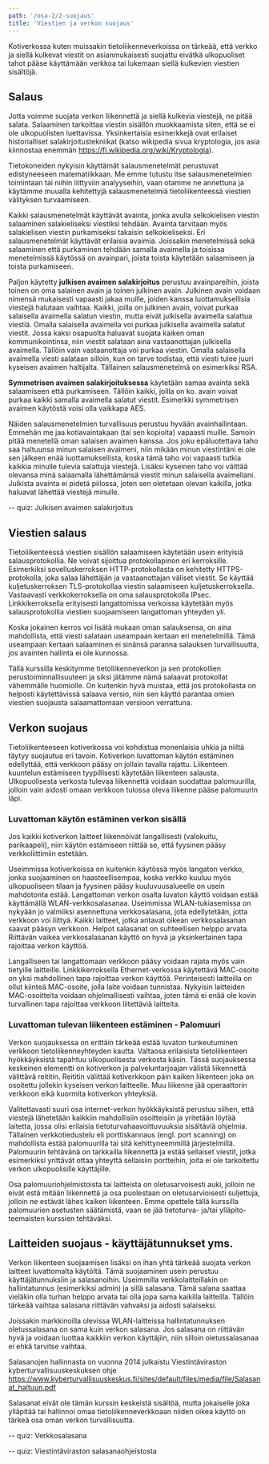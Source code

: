 ```yaml
---
path: '/osa-2/2-suojaus'
title: 'Viestien ja verkon suojaus'
---
```


<div> Kotiverkossa kuten muissakin tietoliikenneverkoissa on tärkeää, että verkko ja siellä kulkevat viestit on asianmukaisesti suojattu eivätkä ulkopuoliset tahot pääse käyttämään verkkoa tai lukemaan siellä kulkevien viestien sisältöjä.</div>

## Salaus

Jotta voimme suojata verkon liikennettä ja siellä kulkevia viestejä, ne pitää salata. Salaaminen tarkoittaa viestin sisällön muokkaamista siten, että se ei ole ulkopuolisten luettavissa. Yksinkertaisia esimerkkejä ovat erilaiset historialliset salakirjoitustekniikat (katso wikipedia sivua kryptologia, jos asia kiinnostaa enemmän https://fi.wikipedia.org/wiki/Kryptologia).

Tietokoneiden nykyisin käyttämät salausmenetelmät perustuvat edistyneeseen matematiikkaan. Me emme tutustu itse salausmenetelmien toimintaan tai niihin liittyviin analyyseihin, vaan otamme ne annettuna ja käytämme muualla kehitettyjä salausmenetelmiä tietoliikenteessä viestien välityksen turvaamiseen.

Kaikki salausmenetelmät käyttävät avainta, jonka avulla selkokielisen viestin salaaminen salakieliseksi viestiksi tehdään. Avainta tarvitaan myös salakielisen viestin purkamiseksi takaisin selkokieliseksi. Eri salausmenetelmät käyttävät erilaisia avaimia. Joissakin menetelmissä sekä salaaminen että purkaminen tehdään samalla avaimella ja toisissa menetelmissä käytössä on avainpari, joista toista käytetään salaamiseen ja toista purkamiseen.

Paljon käytetty <b>julkisen avaimen salakirjoitus</b> perustuu avainpareihin, joista toinen on oma salainen avain ja toinen julkinen avain. Julkinen avain voidaan nimensä mukaisesti vapaasti jakaa muille, joiden kanssa luottamuksellisia viestejä halutaan vaihtaa. Kaikki, joilla on julkinen avain, voivat purkaa salaisella avaimella salatun viestin, mutta eivät julkisella avaimella salattua viestiä. Omalla salaisella avaimella voi purkaa julkisella avaimella salatut viestit. Jossa kaksi osapuolta haluavat suojata kaiken oman kommunikointinsa, niin viestit salataan aina vastaanottajan julkisella avaimella. Tällöin vain vastaanottaja voi purkaa viestin. Omalla salaisella avaimella viesti salataan silloin, kun on tarve todistaa, että viesti tulee juuri kyseisen avaimen haltijalta. Tällainen salausmenetelmä on esimerkiksi RSA.

<b>Symmetrisen avaimen salakirjoituksessa</b> käytetään samaa avainta sekä salaamiseen että purkamiseen. Tällöin kaikki, joilla on ko. avain voivat purkaa kaikki samalla avaimella salatut viestit. Esimerkki symmetrisen avaimen käytöstä voisi olla vaikkapa AES.

Näiden salausmenetelmien turvallisuus perustuu hyvään avainhallintaan. Emmehän me jaa kotiavaintakaan (tai sen kopioita) vapaasti muille. Samoin pitää menetellä oman salaisen avaimen kanssa. Jos joku epäluotettava taho saa haltuunsa minun salaisen avaimeni, niin mikään minun viestintäni ei ole sen jälkeen enää luottamuksellista, koska tämä taho voi vapaasti tutkia kaikkia minulle tulevia salattuja viestejä. Lisäksi kyseinen taho voi väittää olevansa minä salaamalla lähettämänsä viestit minun salaisella avaimellani. Julkista avainta ei pidetä piilossa, joten sen oletetaan olevan kaikilla, jotka haluavat lähettää viestejä minulle.

-- quiz: Julkisen avaimen salakirjoitus
<div><quiznator id="5c78f913fd9fd71425c67e56"></quiznator></div>

## Viestien salaus

Tietoliikenteessä viestien sisällön salaamiseen käytetään usein erityisiä salausprotokollia. Ne voivat sijoittua protokollapinon eri kerroksille. Esimerkiksi sovelluskerroksen HTTP-protokollasta on kehitetty HTTPS-protokolla, joka salaa lähettäjän ja vastaanottajan väliset viestit. Se käyttää kuljetuskerroksen TLS-protokollaa viestin salaamiseen kuljetuskerroksella. Vastaavasti verkkokerroksella on oma salausprotokolla IPsec. Linkkikerroksella erityisesti langattomissa verkoissa käytetään myös salausprotokollia viestien suojaamiseen langattoman yhteyden yli.

Koska jokainen kerros voi lisätä mukaan oman salauksensa, on aina mahdollista, että viesti salataan useampaan kertaan eri menetelmillä. Tämä useampaan kertaan salaaminen ei sinänsä paranna salauksen turvallisuutta, jos avainten hallinta ei ole kunnossa.

Tällä kurssilla keskitymme tietoliikenneverkon ja sen protokollien perustoiminnallisuuteen ja siksi jätämme nämä salaavat protokollat vähemmälle huomiolle. On kuitenkin hyvä muistaa, että jos protokollasta on helposti käytettävissä salaava versio, niin sen käyttö parantaa omien viestien suojausta salaamattomaan versioon verrattuna.

## Verkon suojaus

Tietoliikenteeseen kotiverkossa voi kohdistua monenlaisia uhkia ja niiltä täytyy suojautua eri tavoin. Kotiverkon luvattoman käytön estäminen edellyttää, että verkkoon pääsy on jollain tavalla rajattu. Liikenteen kuuntelun estämiseen tyypillisesti käytetään liikenteen salausta. Ulkopuolisesta verkosta tulevaa liikennettä voidaan suodattaa palomuurilla, jolloin vain aidosti omaan verkkoon tulossa oleva liikenne pääse palomuurin läpi.

### Luvattoman käytön estäminen verkon sisällä

Jos kaikki kotiverkon laitteet liikennöivät langallisesti (valokuitu, parikaapeli), niin käytön estämiseen riittää se, että fyysinen pääsy verkkoliittimiin estetään.

Useimmissa kotiverkoissa on kuitenkin käytössä myös langaton verkko, jonka suojaaminen on haasteellisempaa, koska verkko kuuluu myös ulkopuoliseen tilaan ja fyysinen pääsy kuuluvuusalueelle on usein mahdotonta estää. Langattoman verkon osalta luvaton käyttö voidaan estää käyttämällä WLAN-verkkosalasanaa. Useimmissa WLAN-tukiasemissa on nykyään jo valmiiksi asennettuna verkkosalasana, jota edellytetään, jotta verkkoon voi liittyä. Kaikki laitteet, jotka antavat oikean verkkosalasanan saavat pääsyn verkkoon. Helpot salasanat on suhteellisen helppo arvata. Riittävän vaikea verkkosalasanan käyttö on hyvä ja yksinkertainen tapa rajoittaa verkon käyttöä.

Langalliseen tai langattomaan verkkoon pääsy voidaan rajata myös vain tietyille laitteille. Linkkikerroksella Ethernet-verkossa käytettävä MAC-osoite on yksi mahdollinen tapa rajoittaa verkon käyttöä. Perinteisesti laitteilla on ollut kiinteä MAC-osoite, jolla laite voidaan tunnistaa. Nykyisin laitteiden MAC-osoitteita voidaan ohjelmallisesti vaihtaa, joten tämä ei enää ole kovin turvallinen tapa rajoittaa verkkoon liitettäviä laitteita. 


### Luvattoman tulevan liikenteen estäminen - Palomuuri

Verkon suojauksessa on erittäin tärkeää estää luvaton tunkeutuminen verkkoon tietoliikenneyhteyden kautta. Valtaosa erilaisista tietoliikenteen hyökkäyksistä tapahtuu ulkopuolisesta verkosta käsin. Tässä suojauksessa keskeinen elementti on kotiverkon ja palveluntarjoajan välistä liikennettä välittävä reititin. Reititin välittää kotiverkkoon päin kaiken liikenteen joka on osoitettu jollekin kyseisen verkon laitteelle. Muu liikenne jää operaattorin verkkoon eikä kuormita kotiverkon yhteyksiä.

Valitettavasti suuri osa internet-verkon hyökkäyksistä perustuu siihen, että viestejä lähetetään kaikkiin mahdollisiin osoitteisiin ja yritetään löytää laitetta, jossa olisi erilaisia tietoturvahaavoittuvuuksia sisältäviä ohjelmia. Tällainen verkkotiedustelu eli porttiskannaus (engl. port scanning) on mahdollista estää palomuurilla tai sitä kehittyneemmillä järjestelmillä. Palomuurin tehtävänä on tarkkailla liikennettä ja estää sellaiset viestit, jotka esimerkiksi yrittävät ottaa yhteyttä sellaisiin portteihin, joita ei ole tarkoitettu verkon ulkopuolisille käyttäjille.

Osa palomuuriohjelmistoista tai laitteista on oletusarvoisesti auki, jolloin ne eivät estä mitään liikennettä ja osa puolestaan on oletusarvioisesti suljettuja, jolloin ne estävät lähes kaiken liikenteen. Emme opettele tällä kurssilla palomuurien asetusten säätämistä, vaan se jää tietoturva- ja/tai ylläpito- teemaisten kurssien tehtäväksi.

## Laitteiden suojaus - käyttäjätunnukset yms.

Verkon liikenteen suojaamisen lisäksi on ihan yhtä tärkeää suojata verkon laitteet luvattomalta käytöltä. Tämä suojaaminen usein perustuu käyttäjätunnuksiin ja salasanoihin. Useimmilla verkkolaitteillakin on hallintatunnus (esimerkiksi admin) ja sillä salasana. Tämä salana saattaa vieläkin olla turhan helppo arvata tai olla jopa sama kaikilla laitteilla. Tällöin tärkeää vaihtaa salasana riittävän vahvaksi ja aidosti salaiseksi.

Joissakin markkinoilla olevissa WLAN-laitteissa hallintatunnuksen oletussalasana on sama kuin verkon salasana. Jos salasana on riittävän hyvä ja voidaan luottaa kaikkiin verkon käyttäjiin, niin silloin oletussalasanaa ei ehkä tarvitse vaihtaa. 

Salasanojen hallinnasta on vuonna 2014 julkaistu Viestintäviraston kyberturvallisuuskeskuksen ohje https://www.kyberturvallisuuskeskus.fi/sites/default/files/media/file/Salasanat_haltuun.pdf

Salasanat eivät ole tämän kurssin keskeistä sisältöä, mutta jokaiselle joka ylläpitää tai hallinnoi omaa tietoliikenneverkkoaan niiden oikea käyttö on tärkeä osa oman verkon turvallisuutta.

-- quiz: Verkkosalasana
<div><quiznator id="5c790cf3ddb6b814af3271b0"></quiznator></div>

-- quiz: Viestintäviraston salasanaohjeistosta
<div><quiznator id="5c791dc5fd9fd71425c67eaf"></quiznator></div>

